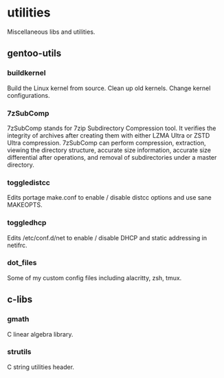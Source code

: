 # utilities
Miscellaneous libs and utilities.

## gentoo-utils
### buildkernel
Build the Linux kernel from source. Clean up old kernels. Change kernel configurations.
### 7zSubComp
7zSubComp stands for 7zip Subdirectory Compression tool. 
It verifies the integrity of archives after creating them with either LZMA Ultra or ZSTD Ultra compression.
7zSubComp can perform compression, extraction, viewing the directory structure, accurate size information,
accurate size differential after operations, and removal of subdirectories under a master directory.
### toggledistcc
Edits portage make.conf to enable / disable distcc options and use sane MAKEOPTS.
### toggledhcp
Edits /etc/conf.d/net to enable / disable DHCP and static addressing in netifrc.
### dot_files
Some of my custom config files including alacritty, zsh, tmux.
## c-libs
### gmath
C linear algebra library.
### strutils
C string utilities header.


